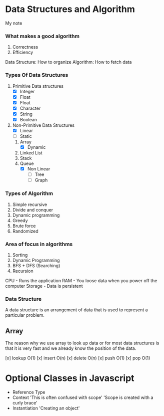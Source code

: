 # Data Structures and Algorithm

My note

### What makes a good algorithm

1. Correctness
2. Efficiency

Data Structure: How to organize
Algorithm: How to fetch data

### Types Of Data Structures

1. Primitive Data structures
   - [x] Integer
   - [x] Float
   - [x] Float
   - [x] Character
   - [x] String
   - [x] Boolean
2. Non-Primitive Data Structures
   - [x] Linear
   - [ ] Static
   1. Array
      - [x] Dynamic
   1. Linked List
   1. Stack
   1. Queue
      - [x] Non Linear
        - [ ] Tree
        - [ ] Graph

### Types of Algorithm

1. Simple recursive
2. Divide and conquer
3. Dynamic programming
4. Greedy
5. Brute force
6. Randomized

### Area of focus in algorithms

1. Sorting
2. Dynamic Programming
3. BFS + DFS (Searching)
4. Recursion

CPU - Runs the application
RAM - You loose data when you power off the computer
Storage - Data is persistent

### Data Structure

A data structure is an arrangement of data that is used to represent a particular problem.

## Array

The reason why we use array to look up data or for most data structures is that it is very fast and we already know the position of the data.

[x] lookup O(1)
[x] insert O(n)
[x] delete O(n)
[x] push O(1)
[x] pop O(1)

# Optional Classes in Javascript

- Reference Type
- Context 'This is often confused with scope' 'Scope is created with a curly brace'
- Instantiation 'Creating an object'
